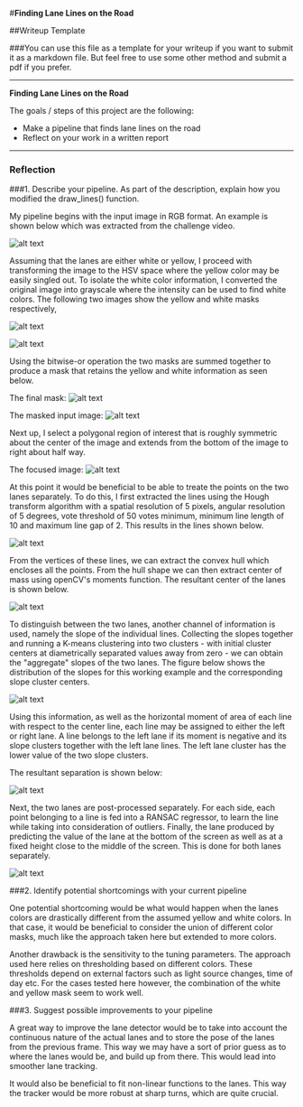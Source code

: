 #**Finding Lane Lines on the Road** 

##Writeup Template

###You can use this file as a template for your writeup if you want to submit it as a markdown file. But feel free to use some other method and submit a pdf if you prefer.

---

**Finding Lane Lines on the Road**

The goals / steps of this project are the following:
* Make a pipeline that finds lane lines on the road
* Reflect on your work in a written report


[//]: # (Image References)

[raw_input_image]: ./output_images/111.jpg "Raw Input Image"

[yellow_mask]: ./output_images/yellow_mask.png "Yellow Color Mask"

[white_mask]: ./output_images/gray_mask.png "White Color Mask"

[final_mask]: ./output_images/gray_yellow_mask.png "Final Mask (Sum of Yellow and White)"

[masked_image]: ./output_images/input_after_mask.png "Masked Image"

[focused_image]: ./output_images/input_masked_focused.png "Masked and Focused Image"

[raw_lines]: ./output_images/raw_lines.png "Raw Lines"

[hull]: ./output_images/hull_contour.png "Hull Contour"

[slope_plot]: ./output_images/clustering_slopes.png "Slope Clusters"

[dividing_lane]: ./output_images/differentiated_lanes.png "Divided Lanes"

[final_lanes]: ./output_images/lanes_after_RANSAC.png "Final Lanes"

---

### Reflection

###1. Describe your pipeline. As part of the description, explain how you modified the draw_lines() function.

My pipeline begins with the input image in RGB format. An example is shown below which was extracted from the challenge video. 

![alt text][raw_input_image]

Assuming that the lanes are either white or yellow, I proceed with transforming the image to the HSV space where the yellow color may be easily singled out. To isolate the white color information, I converted the original image into grayscale where the intensity can be used to find white colors. The following two images show the yellow and white masks respectively,

![alt text][yellow_mask]

![alt text][white_mask]

Using the bitwise-or operation the two masks are summed together to produce a mask that retains the yellow and white information as seen below.

The final mask:
![alt text][final_mask]

The masked input image:
![alt text][masked_image]

Next up, I select a polygonal region of interest that is roughly symmetric about the center of the image and extends from the bottom of the image to right about half way. 

The focused image:
![alt text][focused_image]

At this point it would be beneficial to be able to treate the points on the two lanes separately. To do this, I first extracted the lines using the Hough transform algorithm with a spatial resolution of 5 pixels, angular resolution of 5 degrees, vote threshold of 50 votes minimum, minimum line length of 10 and maximum line gap of 2. This results in the lines shown below.

![alt text][raw_lines]

From the vertices of these lines, we can extract the convex hull which encloses all the points. From the hull shape we can then extract center of mass using openCV's moments function. The resultant center of the lanes is shown below.

![alt text][hull]

To distinguish between the two lanes, another channel of information is used, namely the slope of the individual lines. Collecting the slopes together and running a K-means clustering into two clusters - with initial cluster centers at diametrically separated values away from zero - we can obtain the "aggregate" slopes of the two lanes. The figure below shows the distribution of the slopes for this working example and the corresponding slope cluster centers.

![alt text][slope_plot]

Using this information, as well as the horizontal moment of area of each line with respect to the center line, each line may be assigned to either the left or right lane. A line belongs to the left lane if its moment is negative and its slope clusters together with the left lane lines. The left lane cluster has the lower value of the two slope clusters.

The resultant separation is shown below:

![alt text][dividing_lane]

Next, the two lanes are post-processed separately. For each side, each point belonging to a line is fed into a RANSAC regressor, to learn the line while taking into consideration of outliers. Finally, the lane produced by predicting the value of the lane at the bottom of the screen as well as at a fixed height close to the middle of the screen. This is done for both lanes separately. 

![alt text][final_lanes]



###2. Identify potential shortcomings with your current pipeline


One potential shortcoming would be what would happen when the lanes colors are drastically different from the assumed yellow and white colors. In that case, it would be beneficial to consider the union of different color masks, much like the approach taken here but extended to more colors.

Another drawback is the sensitivity to the tuning parameters. The approach used here relies on thresholding based on different colors. These thresholds depend on external factors such as light source changes, time of day etc. For the cases tested here however, the combination of the white and yellow mask seem to work well.


###3. Suggest possible improvements to your pipeline

A great way to improve the lane detector would be to take into account the continuous nature of the actual lanes and to store the pose of the lanes from the previous frame. This way we may have a sort of prior guess as to where the lanes would be, and build up from there. This would lead into smoother lane tracking.

It would also be beneficial to fit non-linear functions to the lanes. This way the tracker would be more robust at sharp turns, which are quite crucial.

